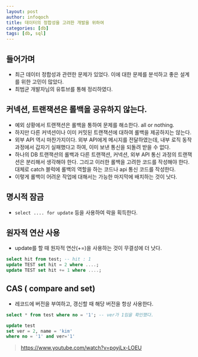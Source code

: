 ```yaml
---
layout: post
author: infoqoch
title: 데이터의 정합성을 고려한 개발을 위하여 
categories: [db]
tags: [db, sql]
---
```


## 들어가며
- 최근 데이터 정합성과 관련한 문제가 있었다. 이에 대한 문제를 분석하고 좋은 설계를 위한 고민이 많았다.
- 최범균 개발자님의 유튜브를 통해 정리하였다. 

## 커넥션, 트랜잭션은 롤백을 공유하지 않는다.
- 예외 상황에서 트랜잭션은 롤백을 통하여 문제를 해소한다. all or nothing.
- 하지만 다른 커넥션이나 이미 커밋된 트랜잭션에 대하여 롤백을 제공하지는 않는다. 
- 외부 API 역시 마찬가지이다. 외부 API에게 메시지를 전달하였는데, 내부 로직 동작 과정에서 갑자기 실패했다고 하여, 이미 보낸 통신을 되돌려 받을 수 없다. 
- 하나의 DB 트랜잭션의 롤백과 다른 트랜잭션, 커넥션, 외부 API 통신 과정의 트랜잭션은 분리해서 생각해야 한다. 그리고 이러한 롤백을 고려한 코드를 작성해야 한다. 대체로 catch 블럭에 롤백의 역할을 하는 코드나 api 통신 코드를 작성한다. 
- 이렇게 롤백이 어려운 작업에 대해서는 가능한 마지막에 배치하는 것이 낫다. 

## 명시적 잠금
- `select .... for update` 등을 사용하여 락을 획득한다.

## 원자적 연산 사용
- update를 할 때 원자적 연산(+=)을 사용하는 것이 무결성에 더 낫다.

```sql
select hit from test; -- hit : 1
update TEST set hit = 2 where ....; 
update TEST set hit += 1 where ....; 
```

## CAS ( compare and set)
- 레코드에 버전을 부여하고, 갱신할 때 해당 버전을 항상 사용한다.

```sql
select * from test where no = '1'; -- ver가 1임을 확인했다.

update test
set ver = 2, name = 'kim' 
where no = '1' and ver='1'
```

> https://www.youtube.com/watch?v=poyjLx-LOEU